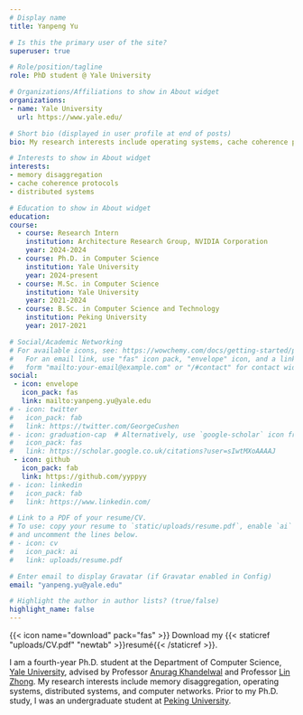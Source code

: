 ```yaml
---
# Display name
title: Yanpeng Yu

# Is this the primary user of the site?
superuser: true

# Role/position/tagline
role: PhD student @ Yale University

# Organizations/Affiliations to show in About widget
organizations:
- name: Yale University
  url: https://www.yale.edu/

# Short bio (displayed in user profile at end of posts)
bio: My research interests include operating systems, cache coherence protocols and memory disaggregation.

# Interests to show in About widget
interests:
- memory disaggregation
- cache coherence protocols
- distributed systems

# Education to show in About widget
education:
course:
  - course: Research Intern
    institution: Architecture Research Group, NVIDIA Corporation
    year: 2024-2024
  - course: Ph.D. in Computer Science
    institution: Yale University
    year: 2024-present
  - course: M.Sc. in Computer Science
    institution: Yale University
    year: 2021-2024
  - course: B.Sc. in Computer Science and Technology
    institution: Peking University
    year: 2017-2021

# Social/Academic Networking
# For available icons, see: https://wowchemy.com/docs/getting-started/page-builder/#icons
#   For an email link, use "fas" icon pack, "envelope" icon, and a link in the
#   form "mailto:your-email@example.com" or "/#contact" for contact widget.
social:
 - icon: envelope
   icon_pack: fas
   link: mailto:yanpeng.yu@yale.edu
# - icon: twitter
#   icon_pack: fab
#   link: https://twitter.com/GeorgeCushen
# - icon: graduation-cap  # Alternatively, use `google-scholar` icon from `ai` icon pack
#   icon_pack: fas
#   link: https://scholar.google.co.uk/citations?user=sIwtMXoAAAAJ
 - icon: github
   icon_pack: fab
   link: https://github.com/yyppyy
# - icon: linkedin
#   icon_pack: fab
#   link: https://www.linkedin.com/

# Link to a PDF of your resume/CV.
# To use: copy your resume to `static/uploads/resume.pdf`, enable `ai` icons in `params.toml`, 
# and uncomment the lines below.
# - icon: cv
#   icon_pack: ai
#   link: uploads/resume.pdf

# Enter email to display Gravatar (if Gravatar enabled in Config)
email: "yanpeng.yu@yale.edu"

# Highlight the author in author lists? (true/false)
highlight_name: false
---
```

{{< icon name="download" pack="fas" >}} Download my {{< staticref "uploads/CV.pdf" "newtab" >}}resumé{{< /staticref >}}.

I am a fourth-year Ph.D. student at the Department of Computer Science, [Yale University](https://www.yale.edu/), advised by Professor [Anurag Khandelwal](http://anuragkhandelwal.com/) and Professor [Lin Zhong](http://www.linzhong.org/). My research interests include memory disaggregation, operating systems, distributed systems, and computer networks. Prior to my Ph.D. study, I was an undergraduate student at [Peking University](https://english.pku.edu.cn).

